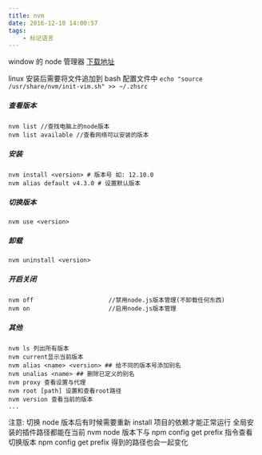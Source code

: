 ```yaml
---
title: nvm
date: 2016-12-10 14:00:57
tags:
    - 标记语言
---
```


window 的 node 管理器
[下载地址](https://github.com/coreybutler/nvm-windows/releases/tag/1.1.7)

linux 安装后需要将文件追加到 bash 配置文件中
`echo "source /usr/share/nvm/init-vim.sh" >> ~/.zhsrc`

##### 查看版本

```shell
nvm list //查找电脑上的node版本
nvm list available //查看网络可以安装的版本
```

##### 安装

```shell
nvm install <version> # 版本号 如: 12.10.0
nvm alias default v4.3.0 # 设置默认版本
```

##### 切换版本

```shell
nvm use <version>
```

##### 卸载

```shell
nvm uninstall <version>

```

##### 开启关闭

```shell
nvm off                     //禁用node.js版本管理(不卸载任何东西)
nvm on                      //启用node.js版本管理
```

##### 其他

```shell
nvm ls 列出所有版本
nvm current显示当前版本
nvm alias <name> <version> ## 给不同的版本号添加别名
nvm unalias <name> ## 删除已定义的别名
nvm proxy 查看设置与代理
nvm root [path] 设置和查看root路径
nvm version 查看当前的版本
...
```

注意:
切换 node 版本后有时候需要重新 install 项目的依赖才能正常运行
全局安装的插件路径都能在当前 nvm node 版本下与 npm config get prefix 指令查看
切换版本 npm config get prefix 得到的路径也会一起变化
